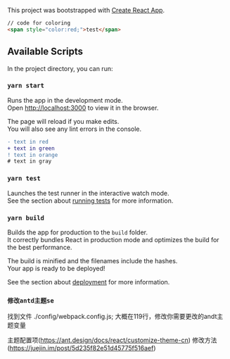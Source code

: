 This project was bootstrapped with [Create React App](https://github.com/facebook/create-react-app).

```html
// code for coloring
<span style="color:red;">test</span>
```

## Available Scripts

In the project directory, you can run:

### `yarn start`

Runs the app in the development mode.<br>
Open [http://localhost:3000](http://localhost:3000) to view it in the browser.

The page will reload if you make edits.<br>
You will also see any lint errors in the console.
```diff
- text in red
+ text in green
! text in orange
# text in gray
```

### `yarn test`

Launches the test runner in the interactive watch mode.<br>
See the section about [running tests](https://facebook.github.io/create-react-app/docs/running-tests) for more information.

### `yarn build`

Builds the app for production to the `build` folder.<br>
It correctly bundles React in production mode and optimizes the build for the best performance.

The build is minified and the filenames include the hashes.<br>
Your app is ready to be deployed!

See the section about [deployment](https://facebook.github.io/create-react-app/docs/deployment) for more information.

### `修改antd主题se`
找到文件 ./config/webpack.config.js; 大概在119行，修改你需要更改的andt主题变量

主题配置项(https://ant.design/docs/react/customize-theme-cn)
修改方法(https://juejin.im/post/5d235f82e51d45775f516aef)

